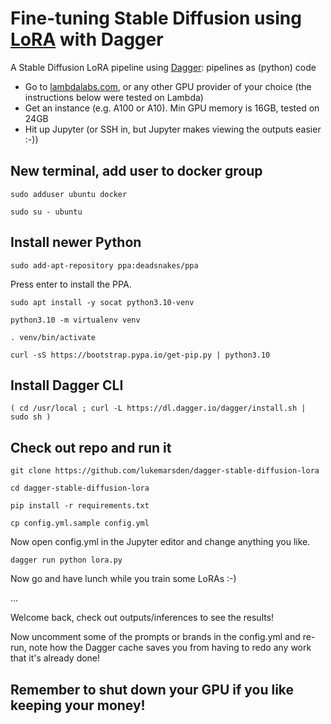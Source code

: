 # Fine-tuning Stable Diffusion using [LoRA](https://github.com/cloneofsimo/lora) with Dagger

A Stable Diffusion LoRA pipeline using [Dagger](https://dagger.io): pipelines as (python) code

* Go to [lambdalabs.com](https://lambdalabs.com), or any other GPU provider of your choice (the instructions below were tested on Lambda)
* Get an instance (e.g. A100 or A10). Min GPU memory is 16GB, tested on 24GB
* Hit up Jupyter (or SSH in, but Jupyter makes viewing the outputs easier :-))

## New terminal, add user to docker group

```
sudo adduser ubuntu docker
```
```
sudo su - ubuntu
```

## Install newer Python

```
sudo add-apt-repository ppa:deadsnakes/ppa
```
Press enter to install the PPA.

```
sudo apt install -y socat python3.10-venv
```
```
python3.10 -m virtualenv venv
```
```
. venv/bin/activate
```
```
curl -sS https://bootstrap.pypa.io/get-pip.py | python3.10
```

## Install Dagger CLI

```
( cd /usr/local ; curl -L https://dl.dagger.io/dagger/install.sh | sudo sh )
```

## Check out repo and run it

```
git clone https://github.com/lukemarsden/dagger-stable-diffusion-lora
```
```
cd dagger-stable-diffusion-lora
```

```
pip install -r requirements.txt
```
```
cp config.yml.sample config.yml
```

Now open config.yml in the Jupyter editor and change anything you like.

```
dagger run python lora.py
```

Now go and have lunch while you train some LoRAs :-)

...

Welcome back, check out outputs/inferences to see the results!

Now uncomment some of the prompts or brands in the config.yml and re-run, note how the Dagger cache saves you from having to redo any work that it's already done!

## Remember to shut down your GPU if you like keeping your money!
